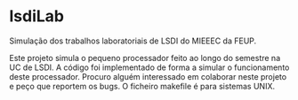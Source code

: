# lsdiLab
Simulação dos trabalhos laboratoriais de LSDI do MIEEEC da FEUP.

Este projeto simula o pequeno processador feito ao longo do semestre na UC de LSDI. A código foi implementado de forma a simular o funcionamento deste processador.
Procuro alguém interessado em colaborar neste projeto e peço que reportem os bugs.
O ficheiro makefile é para sistemas UNIX.
